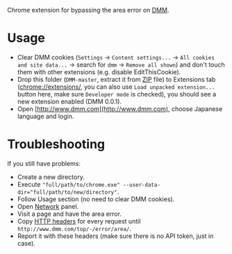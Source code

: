 
Chrome extension for bypassing the area error on [DMM](http://www.dmm.com).

# Usage

* Clear DMM cookies (`Settings` -> `Content settings...` -> `All cookies and site data...` -> search for `dmm` -> `Remove all shown`) and don't touch them with other extensions (e.g. disable EditThisCookie).
* Drop this folder (`DMM-master`, extract it from [ZIP](https://github.com/gakada/DMM/archive/master.zip) file) to Extensions tab ([chrome://extensions/](chrome://extensions/), you can also use `Load unpacked extension...` button here, make sure `Developer mode` is checked), you should see a new extension enabled (DMM 0.0.1).
* Open [http://www.dmm.com](http://www.dmm.com), choose Japanese language and login.

# Troubleshooting

If you still have problems:

* Create a new directory.
* Execute `"full/path/to/chrome.exe" --user-data-dir="full/path/to/new/directory"`.
* Follow Usage section (no need to clear DMM cookies).
* Open [Network](https://developers.google.com/web/tools/setup/workspace/setup-devtools#network-panel-monitor-network-performance) panel.
* Visit a page and have the area error.
* Copy [HTTP headers](https://developers.google.com/web/tools/profile-performance/network-performance/resource-loading#http-headers) for every request until `http://www.dmm.com/top/-/error/area/`.
* Report it with these headers (make sure there is no API token, just in case).
